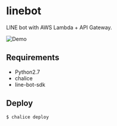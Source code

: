 # linebot

LINE bot with AWS Lambda + API Gateway.

![Demo](./resoures/example.png)

## Requirements

- Python2.7
- chalice
- line-bot-sdk


## Deploy

```console
$ chalice deploy
```
